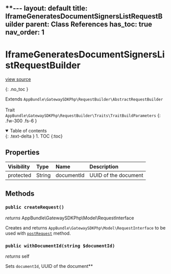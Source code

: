 **---
layout: default
title: IframeGeneratesDocumentSignersListRequestBuilder
parent: Class References
has_toc: true
nav_order: 1
---

# IframeGeneratesDocumentSignersListRequestBuilder
[view source](https://github.com/Mark-Sign/gateway-sdk-php/blob/master/src/RequestBuilder/IframeTempSigningLinkGenerationRequestBuilder.php)

{: .no_toc }

Extends `AppBundle\GatewaySDKPhp\RequestBuilder\AbstractRequestBuilder` <br><br> Trait `AppBundle\GatewaySDKPhp\RequestBuilder\Traits\TraitBuildParameters`
{: .fw-300 .fs-6 }

<details open markdown="block">
  <summary>
    Table of contents
  </summary>
  {: .text-delta }
1. TOC
{:toc}
</details>

## Properties

| Visibility  | Type                                                                                                                              | Name                | Description                                                                     |
|:------------|:----------------------------------------------------------------------------------------------------------------------------------|:--------------------|:--------------------------------------------------------------------------------|
| protected   | String                                                                                                                            | documentId          | UUID of the document                                                            |


## Methods

### `public createRequest()`

*returns* AppBundle\GatewaySDKPhp\Model\RequestInterface

Creates and returns `AppBundle\GatewaySDKPhp\Model\RequestInterface` to be used with [`postRequest`](/class-ref/GatewaySDKPhp/ConnectorInterface.html#public-postrequestappbundlegatewaysdkphpmodelrequestinterface-request) method.

### `public withDocumentId(string $documentId)`

*returns* self

Sets `documentId`, UUID of the document**

